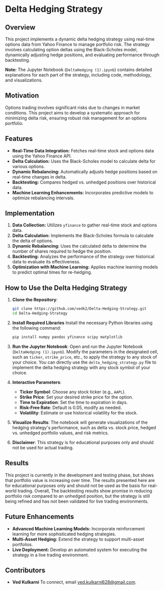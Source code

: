 # Delta Hedging Strategy

## Overview
This project implements a dynamic delta hedging strategy using real-time options data from Yahoo Finance to manage portfolio risk. The strategy involves calculating option deltas using the Black-Scholes model, dynamically adjusting hedge positions, and evaluating performance through backtesting.

**Note:** The Jupyter Notebook (`DeltaHedging (1).ipynb`) contains detailed explanations for each part of the strategy, including code, methodology, and visualizations.

## Motivation
Options trading involves significant risks due to changes in market conditions. This project aims to develop a systematic approach for minimizing delta risk, ensuring robust risk management for an options portfolio.

## Features
- **Real-Time Data Integration:** Fetches real-time stock and options data using the Yahoo Finance API.
- **Delta Calculation:** Uses the Black-Scholes model to calculate delta for various options.
- **Dynamic Rebalancing:** Automatically adjusts hedge positions based on real-time changes in delta.
- **Backtesting:** Compares hedged vs. unhedged positions over historical data.
- **Machine Learning Enhancements:** Incorporates predictive models to optimize rebalancing intervals.

## Implementation
1. **Data Collection:** Utilizes `yfinance` to gather real-time stock and options data.
2. **Delta Calculation:** Implements the Black-Scholes formula to calculate the delta of options.
3. **Dynamic Rebalancing:** Uses the calculated delta to determine the number of shares required to hedge the position.
4. **Backtesting:** Analyzes the performance of the strategy over historical data to evaluate its effectiveness.
5. **Optimization with Machine Learning:** Applies machine learning models to predict optimal times for re-hedging.


## How to Use the Delta Hedging Strategy

1. **Clone the Repository**:
    ```bash
    git clone https://github.com/vedk2/Delta-Hedging-Strategy.git
    cd Delta-Hedging-Strategy
    ```



2. **Install Required Libraries**
     Install the necessary Python libraries using the following command:
     ```bash
    pip install numpy pandas yfinance scipy matplotlib
    ```

3. **Run the Jupyter Notebook**:
    Open and run the Jupyter Notebook (`DeltaHedging (1).ipynb`). Modify the parameters in the designated cell, such as `ticker`, `strike_price`, etc., to apply the strategy to any stock of your choice. You can directly use the `delta_hedging_strategy.py` file to implement the delta hedging strategy with any stock symbol of your choice.

4. **Interactive Parameters**:
    - **Ticker Symbol**: Choose any stock ticker (e.g., `AAPL`).
    - **Strike Price**: Set your desired strike price for the option.
    - **Time to Expiration**: Set the time to expiration in days.
    - **Risk-Free Rate**: Default is 0.05, modify as needed.
    - **Volatility**: Estimate or use historical volatility for the stock.

5. **Visualize Results**:
    The notebook will generate visualizations of the hedging strategy's performance, such as delta vs. stock price, hedged vs. unhedged portfolio values, and risk metrics.

6. **Disclaimer**:
    This strategy is for educational purposes only and should not be used for actual trading.


## Results
This project is currently in the development and testing phase, but shows that portfolio value is increasing over time. The results presented here are for educational purposes only and should not be used as the basis for real-world trading. Overall, The backtesting results show promise in reducing portfolio risk compared to an unhedged position, but the strategy is still being refined and has not been validated for live trading environments.

## Future Enhancements
- **Advanced Machine Learning Models:** Incorporate reinforcement learning for more sophisticated hedging strategies.
- **Multi-Asset Hedging:** Extend the strategy to support multi-asset portfolios.
- **Live Deployment:** Develop an automated system for executing the strategy in a live trading environment.

## Contributors
- **Ved Kulkarni**
To connect, email ved.kulkarni628@gmail.com.

